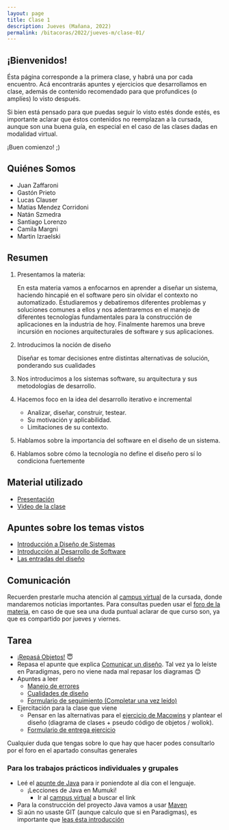 ```yaml
---
layout: page
title: Clase 1
description: Jueves (Mañana, 2022)
permalink: /bitacoras/2022/jueves-m/clase-01/
---
```


## **¡Bienvenidos!**

Ésta página corresponde a la primera clase, y habrá una por cada encuentro. Acá encontrarás apuntes y ejercicios que desarrollamos en clase, además de contenido recomendado para que profundices (o amplíes) lo visto después.

Si bien está pensado para que puedas seguir lo visto estés donde estés, es importante aclarar que éstos contenidos no reemplazan a la cursada, aunque son una buena guía, en especial en el caso de las clases dadas en modalidad virtual.

¡Buen comienzo! ;)

## Quiénes Somos

- Juan Zaffaroni
- Gastón Prieto
- Lucas Clauser
- Matias Mendez Corridoni
- Natán Szmedra
- Santiago Lorenzo
- Camila Margni
- Martin Izraelski

## Resumen

1. Presentamos la materia:

    En esta materia vamos a enfocarnos en aprender a diseñar un sistema, haciendo hincapié en el software pero sin olvidar el contexto no automatizado. Estudiaremos y debatiremos diferentes problemas y soluciones comunes a ellos y nos adentraremos en el manejo de diferentes tecnologías fundamentales para la construcción de aplicaciones en la industria de hoy. Finalmente haremos una breve incursión en nociones arquitecturales de software y sus aplicaciones.

2. Introducimos la noción de diseño

    Diseñar es tomar decisiones entre distintas alternativas de solución, ponderando sus cualidades

3. Nos introducimos a los sistemas software, su arquitectura y sus metodologías de desarrollo.

4. Hacemos foco en la idea del desarrollo iterativo e incremental
    - Analizar, diseñar, construir, testear.
    - Su motivación y aplicabilidad.
    - Limitaciones de su contexto.
5. Hablamos sobre la importancia del software en el diseño de un sistema.
6. Hablamos sobre cómo la tecnología no define el diseño pero sí lo condiciona fuertemente

## Material utilizado

- [Presentación](https://docs.google.com/presentation/d/1YvhClVLqCHFVtnzAn2gP1MusakyXu4lVjh6HcZRwLA8/edit#slide=id.gced8bced9a_1_129)
- [Video de la clase](https://youtu.be/3iXb0ZDXYoA)

## Apuntes sobre los temas vistos

- [Introducción a Diseño de Sistemas](https://docs.google.com/document/d/1mqWuU_5p9l6GIfHXSjcoyDXILWTKq2eW2dLFlIBOQzk)
- [Introducción al Desarrollo de Software](https://docs.google.com/document/d/1TZeWMdtMOKv7fESrFyJEJXWLTVutGVy_Gho9h5e1tRY/edit)
- [Las entradas del diseño](https://docs.google.com/document/d/1qPM_sQ0UyGFKRzl13Cbf6zDKj6vxJ4wMZQIXeOrRvM8/edit?usp=sharing)

## Comunicación

Recuerden prestarle mucha atención al [campus virtual](https://aulasvirtuales.frba.utn.edu.ar/course/view.php?id=2521) de la cursada, donde mandaremos noticias importantes.
Para consultas pueden usar el [foro de la materia](https://github.com/dds-jv/foro), en caso de que sea una duda puntual aclarar de que curso son, ya que es compartido por jueves y viernes.

## Tarea

- [¡Repasá Objetos!](https://www.pdep.com.ar/material/apuntes#h.b671lgktvxbn) 😇
- Repasa el apunte que explica [Comunicar un diseño](https://docs.google.com/document/d/1eXLlNppAX-7E2M8Xxs0MCckdn4XVEYmeQNaS_E1RqTc/edit). Tal vez ya lo leíste en Paradigmas, pero no viene nada mal repasar los diagramas 😊
- Apuntes a leer
  - [Manejo de errores](https://docs.google.com/document/d/1u7t9eKDdAVwhQVAkstV0nkfAGIJsY2O_UEHKJJVje6c/edit)
  - [Cualidades de diseño](https://docs.google.com/document/d/14HdvHvS33WqYb6Ak0BGa0IeCTbzeCRSDKs-1Ot-qLDw)
  - [Formulario de seguimiento (Completar una vez leído)](https://docs.google.com/forms/d/1QfTuvAzCzHm4-b2K2s7S0zHsI3vYkVhxl8WmgE0DzIg/edit)
- Ejercitación para la clase que viene 
    - Pensar en las alternativas para el [ejercicio de Macowins](https://docs.google.com/document/d/1mjWKl9YH9Bb39iIUl1bQj_xhx_-CjCAMpcAXRqKhVjU/edit) y plantear el diseño (diagrama de clases + pseudo código de objetos / wollok). 
    - [Formulario de entrega ejercicio](https://docs.google.com/forms/d/1_nskgDmf_evyVorrkCnHrzKgS_YIP-0Ghh4dJAn3qC8/edit)

Cualquier duda que tengas sobre lo que hay que hacer podes consultarlo por el foro en el apartado consultas generales

### Para los **trabajos prácticos individuales y grupales**

- Leé el [apunte de Java](https://docs.google.com/document/d/1VYBey56M0UU6C0689hAClAvF9ILE6E7nKIuOqrRJnWQ) para ir poniendote al día con el lenguaje.
  - ¡Lecciones de Java en Mumuki!
    - Ir al [campus virtual](https://aulasvirtuales.frba.utn.edu.ar/course/view.php?id=2521) a buscar el link
- Para la construcción del proyecto Java vamos a usar [Maven](https://docs.google.com/document/d/15-DWw5429fDFQy4G_hgQFozgFFLcJaNAH3aTivw97wM/)
- Si aún no usaste GIT (aunque calculo que si en Paradigmas), es importante que [leas ésta introducción](https://docs.google.com/document/d/1nadC6-rwR2eRC0FYFWuq22pCRyZWXmCiPBuQ0cD-vMI/edit#heading=h.r9wuhoi4rpgq)
